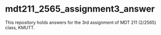 # mdt211_2565_assignment3_answer
This repository holds answers for the 3rd assignment of MDT 211 (2/2565) class, KMUTT.
